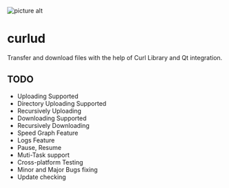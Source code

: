 ![picture alt](https://github.com/xhimanshuz/curlud/tree/master/Data/githubPortfolio.png "Features")
# curlud
Transfer and download files with the help of Curl Library and Qt integration.

## TODO
* Uploading Supported
* Directory Uploading Supported
* Recursively Uploading
* Downloading Supported
* Recursively Downloading
* Speed Graph Feature
* Logs Feature
* Pause, Resume
* Muti-Task support
* Cross-platform Testing
* Minor and Major Bugs fixing
* Update checking

